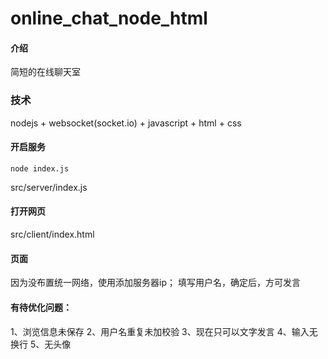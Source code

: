 # online_chat_node_html

#### 介绍
简短的在线聊天室

### 技术
nodejs + websocket(socket.io) + javascript + html + css

#### 开启服务
```
node index.js
```
src/server/index.js

#### 打开网页
src/client/index.html

#### 页面
因为没布置统一网络，使用添加服务器ip；
填写用户名，确定后，方可发言


#### 有待优化问题：
1、浏览信息未保存
2、用户名重复未加校验
3、现在只可以文字发言
4、输入无换行
5、无头像